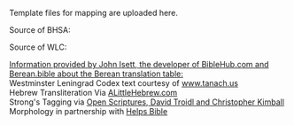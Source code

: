Template files for mapping are uploaded here.

Source of BHSA: 

Source of WLC: 

<u>Information provided by John Isett, the developer of BibleHub.com and Berean.bible about the Berean translation table:</u><br>
Westminster Leningrad Codex text courtesy of <a href='http://www.tanach.us'>www.tanach.us</a><br>
Hebrew Transliteration Via <a href='http://alittlehebrew.com/transliterate/'>ALittleHebrew.com</a><br>
Strong's Tagging via <a href='http://openscriptures.org'>Open Scriptures, David Troidl and Christopher Kimball</a><br>
Morphology in partnership with <a href='http://thediscoverybible.com'>Helps Bible</a>
